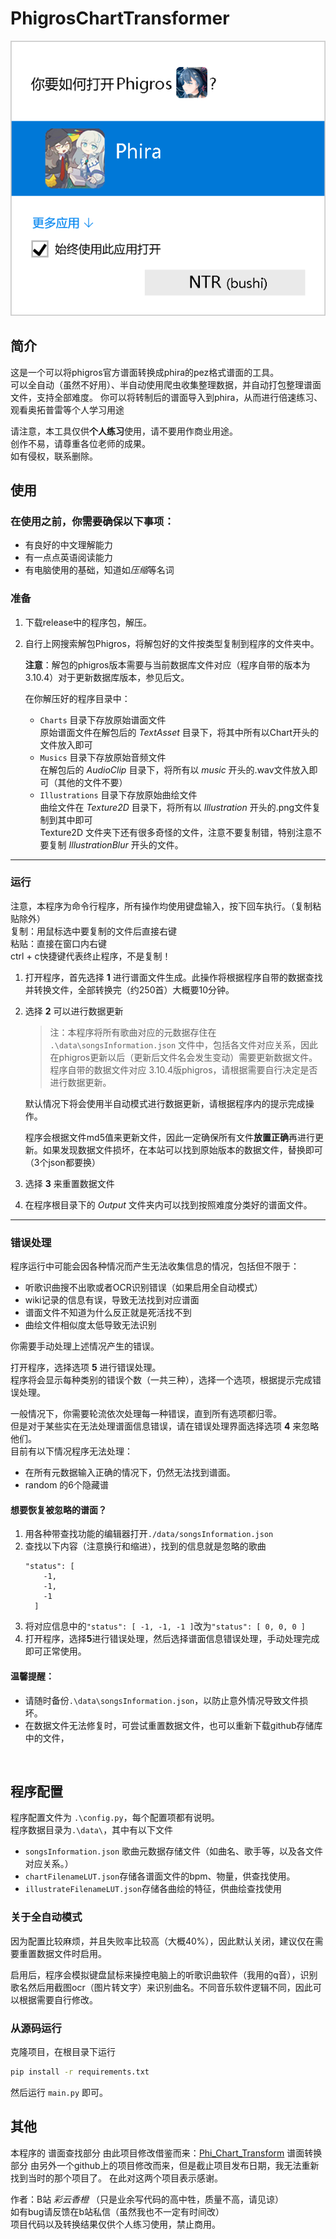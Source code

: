 # PhigrosChartTransformer

![picture 1](.assets_IMG/README/IMG_20250128-012523976.png)  

## 简介
这是一个可以将phigros官方谱面转换成phira的pez格式谱面的工具。  
可以全自动（虽然不好用）、半自动使用爬虫收集整理数据，并自动打包整理谱面文件，支持全部难度。
你可以将转制后的谱面导入到phira，从而进行倍速练习、观看奥拓普雷等个人学习用途

请注意，本工具仅供**个人练习**使用，请不要用作商业用途。  
创作不易，请尊重各位老师的成果。  
如有侵权，联系删除。


## 使用

### 在使用之前，你需要确保以下事项：
- 有良好的中文理解能力
- 有一点点英语阅读能力
- 有电脑使用的基础，知道如*压缩*等名词

### 准备
1. 下载release中的程序包，解压。
   
2. 自行上网搜索解包Phigros，将解包好的文件按类型复制到程序的文件夹中。  
    
    **注意**：解包的phigros版本需要与当前数据库文件对应（程序自带的版本为3.10.4）对于更新数据库版本，参见后文。  

    在你解压好的程序目录中：
    - `Charts` 目录下存放原始谱面文件  
      原始谱面文件在解包后的 *TextAsset* 目录下，将其中所有以Chart开头的文件放入即可
    - `Musics` 目录下存放原始音频文件  
      在解包后的 *AudioClip* 目录下，将所有以 *music* 开头的.wav文件放入即可（其他的文件不要）
    - `Illustrations` 目录下存放原始曲绘文件  
      曲绘文件在 *Texture2D* 目录下，将所有以 *Illustration* 开头的.png文件复制到其中即可  
      Texture2D 文件夹下还有很多奇怪的文件，注意不要复制错，特别注意不要复制 *IllustrationBlur* 开头的文件。

---

### 运行
注意，本程序为命令行程序，所有操作均使用键盘输入，按下回车执行。（复制粘贴除外）   
复制：用鼠标选中要复制的文件后直接右键  
粘贴：直接在窗口内右键  
ctrl + c快捷键代表终止程序，不是复制！

1. 打开程序，首先选择 **1** 进行谱面文件生成。此操作将根据程序自带的数据查找并转换文件，全部转换完（约250首）大概要10分钟。
2. 选择 **2** 可以进行数据更新

    >注：本程序将所有歌曲对应的元数据存住在 `.\data\songsInformation.json` 文件中，包括各文件对应关系，因此在phigros更新以后（更新后文件名会发生变动）需要更新数据文件。  
    程序自带的数据文件对应 3.10.4版phigros，请根据需要自行决定是否进行数据更新。  

    默认情况下将会使用半自动模式进行数据更新，请根据程序内的提示完成操作。  

    程序会根据文件md5值来更新文件，因此一定确保所有文件**放置正确**再进行更新。如果发现数据文件损坏，在本站可以找到原始版本的数据文件，替换即可（3个json都要换）

3. 选择 **3** 来重置数据文件
4. 在程序根目录下的 *Output* 文件夹内可以找到按照难度分类好的谱面文件。

---

### 错误处理
程序运行中可能会因各种情况而产生无法收集信息的情况，包括但不限于：
- 听歌识曲搜不出歌或者OCR识别错误（如果启用全自动模式）
- wiki记录的信息有误，导致无法找到对应谱面
- 谱面文件不知道为什么反正就是死活找不到
- 曲绘文件相似度太低导致无法识别
  
你需要手动处理上述情况产生的错误。

打开程序，选择选项 **5** 进行错误处理。  
程序将会显示每种类别的错误个数（一共三种），选择一个选项，根据提示完成错误处理。  

一般情况下，你需要轮流依次处理每一种错误，直到所有选项都归零。  
但是对于某些实在无法处理谱面信息错误，请在错误处理界面选择选项 **4** 来忽略他们。  
目前有以下情况程序无法处理：
- 在所有元数据输入正确的情况下，仍然无法找到谱面。 
- random 的6个隐藏谱 

#### 想要恢复被忽略的谱面？
1. 用各种带查找功能的编辑器打开`./data/songsInformation.json`
2. 查找以下内容（注意换行和缩进），找到的信息就是忽略的歌曲
    ```
    "status": [
        -1,
        -1,
        -1
      ]
    ```
3. 将对应信息中的`"status": [ -1, -1, -1 ]`改为`"status": [ 0, 0, 0 ]`
4. 打开程序，选择**5**进行错误处理，然后选择谱面信息错误处理，手动处理完成即可正常使用。


#### 温馨提醒：
- 请随时备份`.\data\songsInformation.json`，以防止意外情况导致文件损坏。
- 在数据文件无法修复时，可尝试重置数据文件，也可以重新下载github存储库中的文件，  
<br>

## 程序配置
程序配置文件为 `.\config.py`，每个配置项都有说明。  
程序数据目录为`.\data\`，其中有以下文件
- `songsInformation.json` 歌曲元数据存储文件（如曲名、歌手等，以及各文件对应关系。）
- `chartFilenameLUT.json`存储各谱面文件的bpm、物量，供查找使用。
- `illustrateFilenameLUT.json`存储各曲绘的特征，供曲绘查找使用

### 关于全自动模式
因为配置比较麻烦，并且失败率比较高（大概40%），因此默认关闭，建议仅在需要重置数据文件时启用。  

启用后，程序会模拟键盘鼠标来操控电脑上的听歌识曲软件（我用的q音），识别歌名然后用截图ocr（图片转文字）来识别曲名。不同音乐软件逻辑不同，因此可以根据需要自行修改。

### 从源码运行
克隆项目，在根目录下运行
```bash
pip install -r requirements.txt
```
然后运行 `main.py`  即可。
<br>

## 其他
本程序的 谱面查找部分 由此项目修改借鉴而来：[Phi_Chart_Transform](https://github.com/Anslate/Phi_Chart_Transform)
谱面转换部分 由另外一个github上的项目修改而来，但是截止项目发布日期，我无法重新找到当时的那个项目了。
在此对这两个项目表示感谢。  

作者：B站 *彩云香橙* （只是业余写代码的高中牲，质量不高，请见谅）  
如有bug请反馈在b站私信（虽然我也不一定有时间改）  
项目代码以及转换结果仅供个人练习使用，禁止商用。
